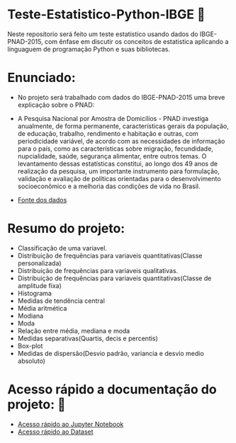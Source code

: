 # Teste-Estatistico-Python-IBGE  :construction:
Neste repositorio será feito um teste estatistico usando dados do IBGE-PNAD-2015, com ênfase em discutir os conceitos de estatistica aplicando a linguaguem de programação Python e suas bibliotecas.

# Enunciado:

- No projeto será trabalhado com dados do IBGE-PNAD-2015 uma breve explicação sobre o PNAD:

- A Pesquisa Nacional por Amostra de Domicílios - PNAD investiga anualmente, de forma permanente, características gerais da população, de educação, trabalho, rendimento e habitação e outras, com periodicidade variável, de acordo com as necessidades de informação para o país, como as características sobre migração, fecundidade, nupcialidade, saúde, segurança alimentar, entre outros temas. O levantamento dessas estatísticas constitui, ao longo dos 49 anos de realização da pesquisa, um importante instrumento para formulação, validação e avaliação de políticas orientadas para o desenvolvimento socioeconômico e a melhoria das condições de vida no Brasil.

 - [Fonte dos dados](https://ww2.ibge.gov.br/home/estatistica/populacao/trabalhoerendimento/pnad2015/microdados.shtm)
 
 # Resumo do projeto:
 
 - Classificação de uma variavel.
 - Distribuição de frequências para variaveis quantitativas(Classe personalizada)
 - Distribuição de frequências para variaveis qualitativas.
 - Distribuição de frequências para variaveis quantitativas(Classe de amplitude fixa)
 - Histograma
 - Medidas de tendência central
 - Média aritmética
 - Modiana
 - Moda
 - Relação entre média, mediana e moda
 - Medidas separativas(Quartis, decis e percentis)
 - Box-plot
 - Medidas de dispersão(Desvio padrão, variancia e desvio medio absoluto)
 
 # Acesso rápido a documentação do projeto: :construction:
 - [Acesso rápido ao Jupyter Notebook](https://github.com/faustinothiagos/Teste-Estatistico-Python-IBGE/tree/main/Code)
 - [Acesso rápido ao Dataset](https://github.com/faustinothiagos/Teste-Estatistico-Python-IBGE/tree/main/DataSet)
 

